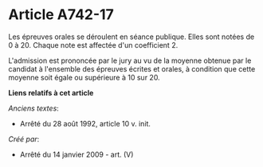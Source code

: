 # Article A742-17

Les épreuves orales se déroulent en séance publique. Elles sont notées de 0 à 20. Chaque note est affectée d'un coefficient
2.

L'admission est prononcée par le jury au vu de la moyenne obtenue par le candidat à l'ensemble des épreuves écrites et
orales, à condition que cette moyenne soit égale ou supérieure à 10 sur 20.

**Liens relatifs à cet article**

_Anciens textes_:

  - Arrêté du 28 août 1992, article 10 v. init.

_Créé par_:

  - Arrêté du 14 janvier 2009 - art. (V)
